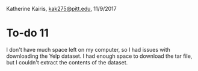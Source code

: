Katherine Kairis, kak275@pitt.edu, 11/9/2017
# To-do 11
I don't have much space left on my computer, so I had issues with downloading the Yelp dataset. I had enough space to download the tar file, but I couldn't extract the contents of the dataset.